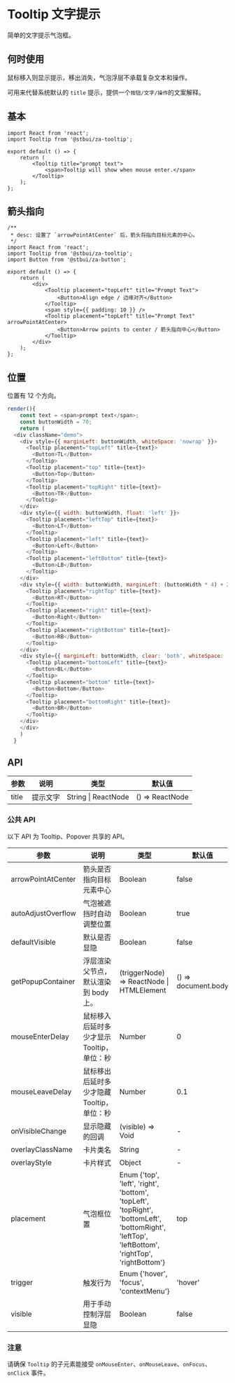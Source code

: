 # Tooltip 文字提示

简单的文字提示气泡框。

## 何时使用

鼠标移入则显示提示，移出消失，气泡浮层不承载复杂文本和操作。

可用来代替系统默认的 `title` 提示，提供一个`按钮/文字/操作`的文案解释。

## 基本

```tsx
import React from 'react';
import Tooltip from '@stbui/za-tooltip';

export default () => {
    return (
        <Tooltip title="prompt text">
            <span>Tooltip will show when mouse enter.</span>
        </Tooltip>
    );
};
```

## 箭头指向

```tsx
/**
 * desc: 设置了 `arrowPointAtCenter` 后，箭头将指向目标元素的中心。
 */
import React from 'react';
import Tooltip from '@stbui/za-tooltip';
import Button from '@stbui/za-button';

export default () => {
    return (
        <div>
            <Tooltip placement="topLeft" title="Prompt Text">
                <Button>Align edge / 边缘对齐</Button>
            </Tooltip>
            <span style={{ padding: 10 }} />
            <Tooltip placement="topLeft" title="Prompt Text" arrowPointAtCenter>
                <Button>Arrow points to center / 箭头指向中心</Button>
            </Tooltip>
        </div>
    );
};
```

## 位置

位置有 12 个方向。

```js
render(){
	const text = <span>prompt text</span>;
	const buttonWidth = 70;
	return (
  <div className="demo">
    <div style={{ marginLeft: buttonWidth, whiteSpace: 'nowrap' }}>
      <Tooltip placement="topLeft" title={text}>
        <Button>TL</Button>
      </Tooltip>
      <Tooltip placement="top" title={text}>
        <Button>Top</Button>
      </Tooltip>
      <Tooltip placement="topRight" title={text}>
        <Button>TR</Button>
      </Tooltip>
    </div>
    <div style={{ width: buttonWidth, float: 'left' }}>
      <Tooltip placement="leftTop" title={text}>
        <Button>LT</Button>
      </Tooltip>
      <Tooltip placement="left" title={text}>
        <Button>Left</Button>
      </Tooltip>
      <Tooltip placement="leftBottom" title={text}>
        <Button>LB</Button>
      </Tooltip>
    </div>
    <div style={{ width: buttonWidth, marginLeft: (buttonWidth * 4) + 24 }}>
      <Tooltip placement="rightTop" title={text}>
        <Button>RT</Button>
      </Tooltip>
      <Tooltip placement="right" title={text}>
        <Button>Right</Button>
      </Tooltip>
      <Tooltip placement="rightBottom" title={text}>
        <Button>RB</Button>
      </Tooltip>
    </div>
    <div style={{ marginLeft: buttonWidth, clear: 'both', whiteSpace: 'nowrap' }}>
      <Tooltip placement="bottomLeft" title={text}>
        <Button>BL</Button>
      </Tooltip>
      <Tooltip placement="bottom" title={text}>
        <Button>Bottom</Button>
      </Tooltip>
      <Tooltip placement="bottomRight" title={text}>
        <Button>BR</Button>
      </Tooltip>
    </div>
	</div>
	)
  }
```

## API

| 参数  | 说明     | 类型                | 默认值          |
| ----- | -------- | ------------------- | --------------- |
| title | 提示文字 | String \| ReactNode | () => ReactNode |

### 公共 API

以下 API 为 Tooltip、Popover 共享的 API。

| 参数               | 说明                                       | 类型                                                                                                                                            | 默认值              |
| ------------------ | ------------------------------------------ | ----------------------------------------------------------------------------------------------------------------------------------------------- | ------------------- |
| arrowPointAtCenter | 箭头是否指向目标元素中心                   | Boolean                                                                                                                                         | false               |
| autoAdjustOverflow | 气泡被遮挡时自动调整位置                   | Boolean                                                                                                                                         | true                |
| defaultVisible     | 默认是否显隐                               | Boolean                                                                                                                                         | false               |
| getPopupContainer  | 浮层渲染父节点，默认渲染到 body 上。       | (triggerNode) => ReactNode \| HTMLElement                                                                                                       | () => document.body |
| mouseEnterDelay    | 鼠标移入后延时多少才显示 Tooltip，单位：秒 | Number                                                                                                                                          | 0                   |
| mouseLeaveDelay    | 鼠标移出后延时多少才隐藏 Tooltip，单位：秒 | Number                                                                                                                                          | 0.1                 |
| onVisibleChange    | 显示隐藏的回调                             | (visible) => Void                                                                                                                               | -                   |
| overlayClassName   | 卡片类名                                   | String                                                                                                                                          | -                   |
| overlayStyle       | 卡片样式                                   | Object                                                                                                                                          | -                   |
| placement          | 气泡框位置                                 | Enum {'top', 'left', 'right', 'bottom', 'topLeft', 'topRight', 'bottomLeft', 'bottomRight', 'leftTop', 'leftBottom', 'rightTop', 'rightBottom'} | top                 |
| trigger            | 触发行为                                   | Enum {'hover', 'focus', 'contextMenu'}                                                                                                          | 'hover'             |
| visible            | 用于手动控制浮层显隐                       | Boolean                                                                                                                                         | false               |

### 注意

请确保 `Tooltip` 的子元素能接受 `onMouseEnter`、`onMouseLeave`、`onFocus`、`onClick` 事件。
